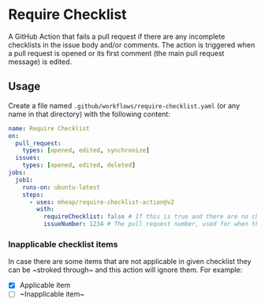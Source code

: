 # Require Checklist

A GitHub Action that fails a pull request if there are any incomplete checklists in the issue body and/or comments. The action is triggered when a pull request is opened or its first comment (the main pull request message) is edited.

## Usage

Create a file named `.github/workflows/require-checklist.yaml` (or any name in that directory) with the following content:

```yaml
name: Require Checklist
on:
  pull_request:
    types: [opened, edited, synchronize]
  issues:
    types: [opened, edited, deleted]
jobs:
  job1:
    runs-on: ubuntu-latest
    steps:
      - uses: mheap/require-checklist-action@v2
        with:
          requireChecklist: false # If this is true and there are no checklists detected, the action will fail
          issueNumber: 1234 # The pull request number, used for when this action is triggered from another workflow
```

### Inapplicable checklist items

In case there are some items that are not applicable in given checklist they can be ~stroked through~ and this action will ignore them. For example:

- [X] Applicable item
- [ ] ~Inapplicable item~
